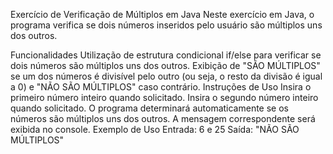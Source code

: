 Exercício de Verificação de Múltiplos em Java
Neste exercício em Java, o programa verifica se dois números inseridos pelo usuário são múltiplos uns dos outros.

Funcionalidades
Utilização de estrutura condicional if/else para verificar se dois números são múltiplos uns dos outros.
Exibição de "SÃO MÚLTIPLOS" se um dos números é divisível pelo outro (ou seja, o resto da divisão é igual a 0) e "NÃO SÃO MÚLTIPLOS" caso contrário.
Instruções de Uso
Insira o primeiro número inteiro quando solicitado.
Insira o segundo número inteiro quando solicitado.
O programa determinará automaticamente se os números são múltiplos uns dos outros.
A mensagem correspondente será exibida no console.
Exemplo de Uso
Entrada: 6 e 25
Saída: "NÃO SÃO MÚLTIPLOS"
